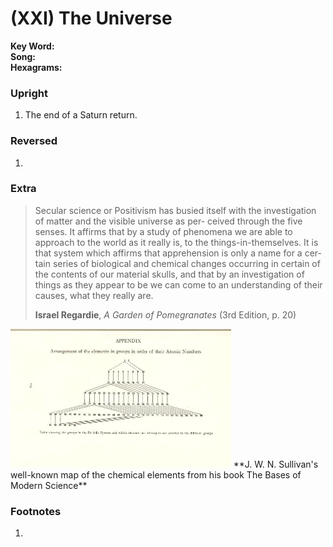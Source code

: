 # (XXI) The Universe

**Key Word:**   
**Song:**   
**Hexagrams:** 



### Upright

1) The end of a Saturn return.



### Reversed

1) 



### Extra﻿

>Secular science or Positivism has busied itself with the investigation of matter and the visible universe as per- ceived through the five senses. It affirms that by a study of phenomena we are able to approach to the world as it really is, to the things-in-themselves. It is that system which affirms that apprehension is only a name for a cer- tain series of biological and chemical changes occurring in certain of the contents of our material skulls, and that by an investigation of things as they appear to be we can come to an understanding of their causes, what they really are.
>
>**Israel Regardie**, *A Garden of Pomegranates* (3rd Edition, p. 20)

<img src="https://raw.githubusercontent.com/abuicke/tarot/master/major%20arcana/(21)%20The%20Universe/J.%20W.%20N.%20Sullivan's%20well-known%20map%20of%20the%20chemical%20elements.jpg" alt="Map of the Chemical Elements" width="70%"/>
**J. W. N. Sullivan's well-known map of the chemical elements from his book The Bases of Modern Science**



### Footnotes

1. 


